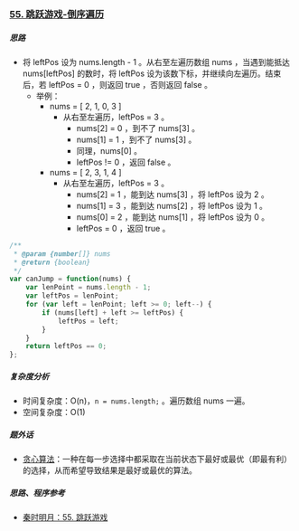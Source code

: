 ### [55. 跳跃游戏-倒序遍历](https://leetcode-cn.com/problems/jump-game/)

##### 思路

* 将 leftPos 设为 nums.length - 1 。从右至左遍历数组 nums ，当遇到能抵达 nums[leftPos] 的数时，将 leftPos 设为该数下标，并继续向左遍历。结束后，若 leftPos = 0 ，则返回 true ，否则返回 false 。
  * 举例：
    * nums = [ 2, 1, 0, 3 ]
      * 从右至左遍历，leftPos = 3 。
        * nums[2] = 0 ，到不了 nums[3] 。
        * nums[1] = 1 ，到不了 nums[3] 。
        * 同理，nums[0] 。
        * leftPos != 0 ，返回 false 。
    * nums = [ 2, 3, 1, 4 ]
      * 从右至左遍历，leftPos = 3 。
        * nums[2] = 1 ，能到达 nums[3] ，将 leftPos 设为 2 。
        * nums[1] = 3 ，能到达 nums[2] ，将 leftPos 设为 1 。
        * nums[0] = 2 ，能到达 nums[1] ，将 leftPos 设为 0 。
        * leftPos = 0 ，返回 true 。



```javascript
/**
 * @param {number[]} nums
 * @return {boolean}
 */
var canJump = function(nums) {
    var lenPoint = nums.length - 1;
    var leftPos = lenPoint;
    for (var left = lenPoint; left >= 0; left--) {
        if (nums[left] + left >= leftPos) {
            leftPos = left;
        }
    }
    return leftPos == 0;
};
```



##### 复杂度分析

* 时间复杂度：O(n)，`n = nums.length;` 。遍历数组 nums 一遍。
* 空间复杂度：O(1)



##### 题外话

* [贪心算法](https://zh.wikipedia.org/wiki/%E8%B4%AA%E5%BF%83%E7%AE%97%E6%B3%95)：一种在每一步选择中都采取在当前状态下最好或最优（即最有利）的选择，从而希望导致结果是最好或最优的算法。



##### 思路、程序参考

* [秦时明月：55. 跳跃游戏](https://leetcode-cn.com/problems/jump-game/solution/55-tiao-yue-you-xi-by-alexer-660/)
